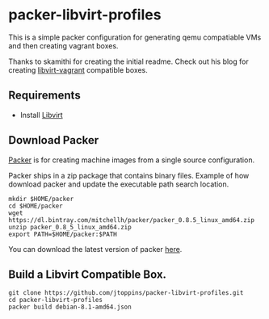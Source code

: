 # packer-libvirt-profiles

This is a simple packer configuration for generating qemu compatiable
VMs and then creating vagrant boxes.

Thanks to skamithi for creating the initial readme. Check out his blog
for creating [libvirt-vagrant](http://linuxsimba.com/building-qcow-vagrant-box/)
compatible boxes.

## Requirements
* Install [Libvirt](http://libvirt.org)

## Download Packer

[Packer](http://www.packer.io/intro) is for creating machine images from a
single source configuration.

Packer ships in a zip package that contains binary files. Example of how
download packer and update the executable path search location.

```
mkdir $HOME/packer
cd $HOME/packer
wget https://dl.bintray.com/mitchellh/packer/packer_0.8.5_linux_amd64.zip
unzip packer_0.8_5_linux_amd64.zip
export PATH=$HOME/packer:$PATH
```

You can download the latest version of packer
[here](http://www.packer.io/downloads.html).

## Build a  Libvirt Compatible Box.

```
git clone https://github.com/jtoppins/packer-libvirt-profiles.git
cd packer-libvirt-profiles
packer build debian-8.1-amd64.json
```
